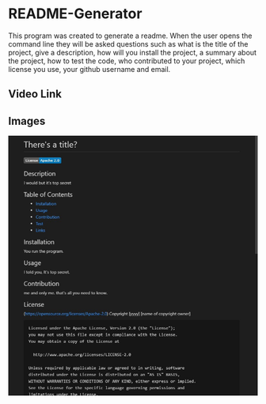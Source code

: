# README-Generator
This program was created to generate a readme. When the user opens the command line they will be asked questions such as what is the title of the project, give a description, how will you install the project, a summary about the project, how to test the code, who contributed to your project, which license you use, your github username and email.

## Video Link

## Images

![readme-generator](./Develop/Images/readme-generator.jpg)